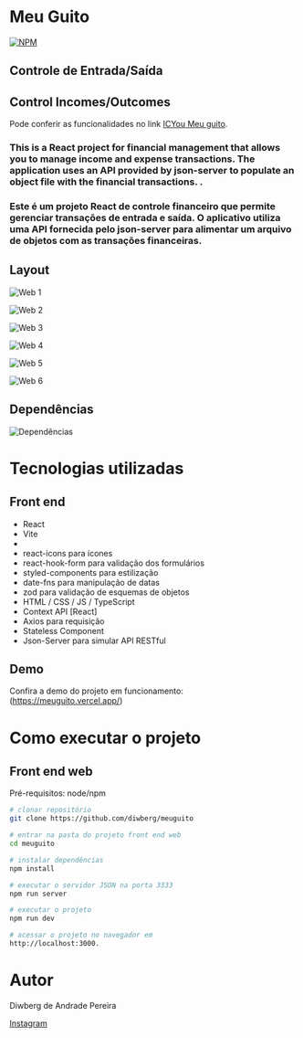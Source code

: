 # Meu Guito
[![NPM](https://img.shields.io/npm/l/react)](https://github.com/diwberg/meuguito/blob/main/LICENSE) 

## Controle de Entrada/Saída
## Control Incomes/Outcomes

Pode conferir as funcionalidades no link [ICYou Meu guito](https://meuguito.vercel.app/ "Site do projeto").

### This is a React project for financial management that allows you to manage income and expense transactions. The application uses an API provided by json-server to populate an object file with the financial transactions. .

### Este é um projeto React de controle financeiro que permite gerenciar transações de entrada e saída. O aplicativo utiliza uma API fornecida pelo json-server para alimentar um arquivo de objetos com as transações financeiras.

## Layout
![Web 1](https://github.com/diwberg/meuguito/blob/main/assets/readme/web1.png)

![Web 2](https://github.com/diwberg/meuguito/blob/main/assets/readme/web2.png)

![Web 3](https://github.com/diwberg/meuguito/blob/main/assets/readme/web3.png)

![Web 4](https://github.com/diwberg/meuguito/blob/main/assets/readme/web4.png)

![Web 5](https://github.com/diwberg/meuguito/blob/main/assets/readme/web5.png)

![Web 6](https://github.com/diwberg/meuguito/blob/main/assets/readme/web6.png)


## Dependências
![Dependências](https://github.com/diwberg/meuguito/blob/main/assets/readme/dependence.png)

# Tecnologias utilizadas
## Front end
 - React
 - Vite
 - 
 - react-icons para ícones
 - react-hook-form para validação dos formulários
 - styled-components para estilização
 - date-fns para manipulação de datas
 - zod para validação de esquemas de objetos
 - HTML / CSS / JS / TypeScript
 - Context API [React]
 - Axios para requisição
 - Stateless Component
 - Json-Server para simular API RESTful
## Demo
Confira a demo do projeto em funcionamento: (https://meuguito.vercel.app/)

# Como executar o projeto

## Front end web
Pré-requisitos: node/npm

```bash
# clonar repositório
git clone https://github.com/diwberg/meuguito

# entrar na pasta do projeto front end web
cd meuguito

# instalar dependências
npm install

# executar o servidor JSON na porta 3333
npm run server

# executar o projeto
npm run dev

# acessar o projeto no navegador em 
http://localhost:3000.
```

# Autor

Diwberg de Andrade Pereira

[Instagram](https://www.instagram.com/diwberg/)


